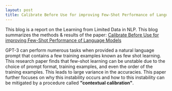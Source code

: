 ```yaml
---
layout: post
title: Calibrate Before Use for improving Few-Shot Performance of Language Models
---
```




<!--- #![_config.yml]({{ site.baseurl }}/images/config.png) <--->

This blog is a report on the Learning from Limited Data in NLP. This blog summarizes the methods & results of the paper: [Calibrate Before Use for improving Few-Shot Performance of Language Models](https://arxiv.org/pdf/2102.09690.pdf)

GPT-3 can perform numerous tasks when provided a natural language prompt that contains a few training examples known as few shot learning. This research paper finds that few-shot learning can be unstable due to the choice of prompt format, training examples, and even the order of the training examples. This leads to large variance in the accuracies. This paper further focuses on why this instability occurs and how to this instability can be mitigated by a procedure called **"contextual calibration"**.